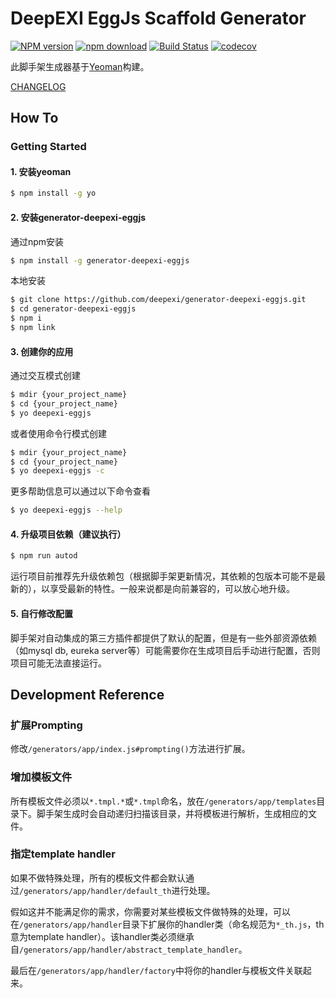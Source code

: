 # DeepEXI EggJs Scaffold Generator

[![NPM version][npm-image]][npm-url]
[![npm download][download-image]][download-url]
[![Build Status](https://www.travis-ci.org/deepexi/generator-deepexi-eggjs.svg?branch=master)](https://www.travis-ci.org/deepexi/generator-deepexi-eggjs)
[![codecov](https://codecov.io/gh/deepexi/generator-deepexi-eggjs/branch/master/graph/badge.svg)](https://codecov.io/gh/deepexi/generator-deepexi-eggjs)

[npm-image]: https://img.shields.io/npm/v/generator-deepexi-eggjs.svg
[npm-url]: https://www.npmjs.com/package/generator-deepexi-eggjs
[download-image]: https://img.shields.io/npm/dm/generator-deepexi-eggjs.svg
[download-url]: https://www.npmjs.com/package/generator-deepexi-eggjs

此脚手架生成器基于[Yeoman](https://yeoman.io/)构建。

[CHANGELOG](./CHANGELOG.md)

## How To

### Getting Started

#### 1. 安装yeoman

```bash
$ npm install -g yo
```

#### 2. 安装generator-deepexi-eggjs

通过npm安装

```bash
$ npm install -g generator-deepexi-eggjs
```

本地安装

```bash
$ git clone https://github.com/deepexi/generator-deepexi-eggjs.git
$ cd generator-deepexi-eggjs
$ npm i
$ npm link
```

#### 3. 创建你的应用

通过交互模式创建

```bash
$ mdir {your_project_name}
$ cd {your_project_name}
$ yo deepexi-eggjs
```

或者使用命令行模式创建

```bash
$ mdir {your_project_name}
$ cd {your_project_name}
$ yo deepexi-eggjs -c
```

更多帮助信息可以通过以下命令查看

```bash
$ yo deepexi-eggjs --help
```

#### 4. 升级项目依赖（建议执行）

```bash
$ npm run autod
```

运行项目前推荐先升级依赖包（根据脚手架更新情况，其依赖的包版本可能不是最新的），以享受最新的特性。一般来说都是向前兼容的，可以放心地升级。

#### 5. 自行修改配置

脚手架对自动集成的第三方插件都提供了默认的配置，但是有一些外部资源依赖（如mysql db, eureka server等）可能需要你在生成项目后手动进行配置，否则项目可能无法直接运行。

## Development Reference

### 扩展Prompting

修改`/generators/app/index.js#prompting()`方法进行扩展。

### 增加模板文件

所有模板文件必须以`*.tmpl.*`或`*.tmpl`命名，放在`/generators/app/templates`目录下。脚手架生成时会自动递归扫描该目录，并将模板进行解析，生成相应的文件。

### 指定template handler

如果不做特殊处理，所有的模板文件都会默认通过`/generators/app/handler/default_th`进行处理。

假如这并不能满足你的需求，你需要对某些模板文件做特殊的处理，可以在`/generators/app/handler`目录下扩展你的handler类（命名规范为`*_th.js`，th意为template handler）。该handler类必须继承自`/generators/app/handler/abstract_template_handler`。

最后在`/generators/app/handler/factory`中将你的handler与模板文件关联起来。
